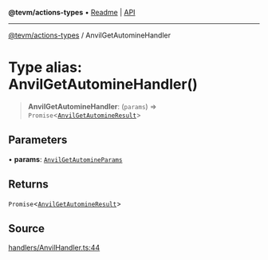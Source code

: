 **@tevm/actions-types** • [Readme](../README.md) \| [API](../globals.md)

***

[@tevm/actions-types](../README.md) / AnvilGetAutomineHandler

# Type alias: AnvilGetAutomineHandler()

> **AnvilGetAutomineHandler**: (`params`) => `Promise`\<[`AnvilGetAutomineResult`](AnvilGetAutomineResult.md)\>

## Parameters

• **params**: [`AnvilGetAutomineParams`](AnvilGetAutomineParams.md)

## Returns

`Promise`\<[`AnvilGetAutomineResult`](AnvilGetAutomineResult.md)\>

## Source

[handlers/AnvilHandler.ts:44](https://github.com/evmts/tevm-monorepo/blob/main/packages/actions-types/src/handlers/AnvilHandler.ts#L44)
